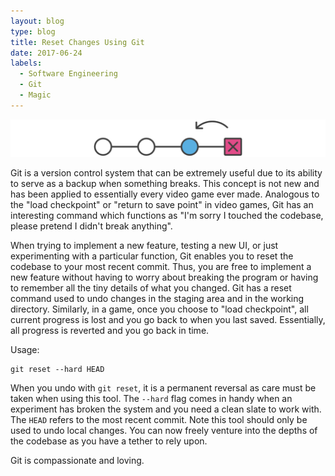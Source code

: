 ```yaml
---
layout: blog
type: blog
title: Reset Changes Using Git
date: 2017-06-24
labels:
  - Software Engineering
  - Git
  - Magic
---
```

<img class="ui centered image" src="../images/blog/reset-changes-using-git.svg">

Git is a version control system that can be extremely useful due to its ability to serve as a backup when something breaks. This concept is not new and has been applied to essentially every video game ever made. Analogous to the "load checkpoint" or "return to save point" in video games, Git has an interesting command which functions as "I'm sorry I touched the codebase, please pretend I didn't break anything". 

When trying to implement a new feature, testing a new UI, or just experimenting with a particular function, Git enables you to reset the codebase to your most recent commit. Thus, you are free to implement a new feature without having to worry about breaking the program or having to remember all the tiny details of what you changed. Git has a reset command used to undo changes in the staging area and in the working directory. Similarly, in a game, once you choose to "load checkpoint", all current progress is lost and you go back to when you last saved. Essentially, all progress is reverted and you go back in time.

Usage:
```
git reset --hard HEAD
```

When you undo with `git reset`, it is a permanent reversal as care must be taken when using this tool. The `--hard` flag comes in handy when an experiment has broken the system and you need a clean slate to work with. The `HEAD` refers to the most recent commit. Note this tool should only be used to undo local changes. You can now freely venture into the depths of the codebase as you have a tether to rely upon. 

Git is compassionate and loving.